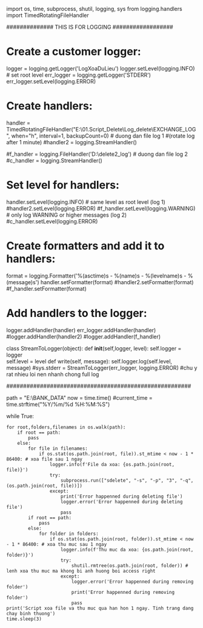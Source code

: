 import os, time, subprocess, shutil, logging, sys
from logging.handlers import TimedRotatingFileHandler

############## THIS IS FOR LOGGING ##################    
# Create a customer logger:    
logger = logging.getLogger('LogXoaDuLieu')
logger.setLevel(logging.INFO) # set root level
err_logger = logging.getLogger('STDERR')    
err_logger.setLevel(logging.ERROR)  
# Create handlers:
handler = TimedRotatingFileHandler("E:\\01.Script_Delete\Log_delete\EXCHANGE_LOG", when="h", interval=1, backupCount=0) # duong dan file log 1
#(rotate log after 1 minute)
#handler2 = logging.StreamHandler()

#f_handler = logging.FileHandler('D:\\delete2_log') # duong dan file log 2
#c_handler = logging.StreamHandler()

# Set level for handlers:
handler.setLevel(logging.INFO) # same level as root level (log 1)
#handler2.setLevel(logging.ERROR)
#f_handler.setLevel(logging.WARNING) # only log WARNING or higher messages (log 2)
#c_handler.setLevel(logging.ERROR)

# Create formatters and add it to handlers:
format = logging.Formatter('%(asctime)s - %(name)s - %(levelname)s - %(message)s')
handler.setFormatter(format)
#handler2.setFormatter(format)
#f_handler.setFormatter(format)

# Add handlers to the logger:
logger.addHandler(handler)
err_logger.addHandler(handler)
#logger.addHandler(handler2)
#logger.addHandler(f_handler)

class StreamToLogger(object):
    def __init__(self,logger, level):
        self.logger = logger       
        self.level = level
    def write(self, message):
        self.logger.log(self.level, message)
#sys.stderr = StreamToLogger(err_logger, logging.ERROR) #chu y rat nhieu loi nen nhanh chong full log

#######################################################

path = "E:\\BANK_DATA"
now = time.time()
#current_time = time.strftime("%Y/%m/%d %H:%M:%S")

while True:
    
    for root,folders,filenames in os.walk(path):
        if root == path:
            pass
        else:
            for file in filenames:
                if os.stat(os.path.join(root, file)).st_mtime < now - 1 * 86400: # xoa file sau 1 ngay
                    logger.info(f'File da xoa: {os.path.join(root, file)}')
                    try:
                        subprocess.run(["sdelete", "-s", "-p", "3", "-q", (os.path.join(root, file))])                                                
                    except:
                        print('Error happenned during deleting file')
                        logger.error('Error happenned during deleting file')
                        pass
            if root == path:
                pass
            else:
                for folder in folders:
                    if os.stat(os.path.join(root, folder)).st_mtime < now - 1 * 86400: # xoa thu muc sau 1 ngay
                        logger.info(f'Thu muc da xoa: {os.path.join(root, folder)}')
                        try:                            
                            shutil.rmtree(os.path.join(root, folder)) # lenh xoa thu muc ma khong bi anh huong boi access right               
                        except:                       
                            logger.error('Error happenned during removing folder')
                            print('Error happenned during removing folder')
                            pass
    print('Script xoa file va thu muc qua han hon 1 ngay. Tinh trang dang chay binh thuong')
    time.sleep(3)
    


